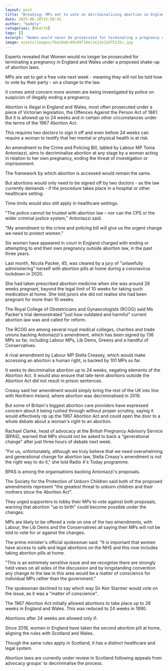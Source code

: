 ```yaml
---
layout: post
title: "Breaking: MPs set to vote on decriminalising abortion in England and Wales"
date: 2025-06-10T15:50:41
author: "badely"
categories: [Health]
tags: []
excerpt: "Women would never be prosecuted for terminating a pregnancy under proposed new laws."
image: assets/images/fbe18e6c49c89710ec1e12e12d75135c.jpg
---
```


Experts revealed that Women would no longer be prosecuted for terminating a pregnancy in England and Wales under a proposed shake-up of abortion laws.

MPs are set to get a free vote next week - meaning they will not be told how to vote by their party - on a change to the law.

It comes amid concern more women are being investigated by police on suspicion of illegally ending a pregnancy.

Abortion is illegal in England and Wales, most often prosecuted under a piece of Victorian legislation, the Offences Against the Person Act of 1861. But it is allowed up to 24 weeks and in certain other circumstances under the terms of the 1967 Abortion Act.

This requires two doctors to sign it off and even before 24 weeks can require a woman to testify that her mental or physical health is at risk.

An amendment to the Crime and Policing Bill, tabled by Labour MP Tonia Antoniazzi, aims to decriminalise abortion at any stage by a woman acting in relation to her own pregnancy, ending the threat of investigation or imprisonment.

The framework by which abortion is accessed would remain the same. 

But abortions would only need to be signed off by two doctors - as the law currently demands - if the procedure takes place in a hospital or other healthcare setting. 

Time limits would also still apply in healthcare settings. 

"The police cannot be trusted with abortion law – nor can the CPS or the wider criminal justice system," Antoniazzi said. 

"My amendment to the crime and policing bill will give us the urgent change we need to protect women."

Six women have appeared in court in England charged with ending or attempting to end their own pregnancy outside abortion law, in the past three years.

Last month, Nicola Packer, 45, was cleared by a jury of "unlawfully administering" herself with abortion pills at home during a coronavirus lockdown in 2020.

She had taken prescribed abortion medicine when she was around 26 weeks pregnant, beyond the legal limit of 10 weeks for taking such medication at home. She told jurors she did not realise she had been pregnant for more than 10 weeks.

The Royal College of Obstetricians and Gynaecologists (RCOG) said Ms Packer's trial demonstrated "just how outdated and harmful" current abortion law was and called for reform.

The RCOG are among several royal medical colleges, charities and trade unions backing Antoniazzi's amendment, which has been signed by 136 MPs so far, including Labour MPs, Lib Dems, Greens and a handful of Conservatives.

A rival amendment by Labour MP Stella Creasey, which would make accessing an abortion a human right, is backed by 101 MPs so far.

It seeks to decriminalise abortion up to 24 weeks, negating elements of the Abortion Act. It would also ensure that late-term abortions outside the Abortion Act did not result in prison sentences.

Creasy said her amendment would simply bring the rest of the UK into line with Northern Ireland, where abortion was decriminalised in 2019.

But some of Britain's biggest abortion care providers have expressed concern about it being rushed through without proper scrutiny, saying it would effectively rip up the 1967 Abortion Act and could open the door to a whole debate about a woman's right to an abortion.

Rachael Clarke, head of advocacy at the British Pregnancy Advisory Service (BPAS), warned that MPs should not be asked to back a "generational change" after just three hours of debate next week.

"For us, unfortunately, although we truly believe that we need overwhelming and generational change for abortion law, Stella Creasy's amendment is not the right way to do it," she told Radio 4's Today programme.

BPAS is among the organisations backing Antoniazzi's proposals.

The Society for the Protection of Unborn Children said both of the proposed amendments represent "the greatest threat to unborn children and their mothers since the Abortion Act".

They urged supporters to lobby their MPs to vote against both proposals, warning that abortion "up to birth" could become possible under the changes.

MPs are likely to be offered a vote on one of the two amendments, with Labour, the Lib Dems and the Conservatives all saying their MPs will not be told to vote for or against the changes.

The prime minister's official spokesman said: "It is important that women have access to safe and legal abortions on the NHS and this now includes taking abortion pills at home.

"This is an extremely sensitive issue and we recognise there are strongly held views on all sides of the discussion and by longstanding convention any change to the law in this area would be a matter of conscience for individual MPs rather than the government."

The spokesman declined to say which way Sir Keir Starmer would vote on the issue, as it was a "matter of conscience".

The 1967 Abortion Act initially allowed abortions to take place up to 28 weeks in England and Wales. This was reduced to 24 weeks in 1990.

Abortions after 24 weeks are allowed only if:

Since 2018, women in England have taken the second abortion pill at home, aligning the rules with Scotland and Wales.

Though the same rules apply in Scotland, it has a distinct healthcare and legal system.

Abortion laws are currently under review in Scotland following appeals from advocacy groups' to decriminalise the process.

